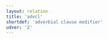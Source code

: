 ```yaml
---
layout: relation
title: 'advcl'
shortdef: 'adverbial clause modifier'
udver: '2'
---
```

<!-- Interlanguage links updated Út zář 29 20:31:41 CEST 2020 -->
